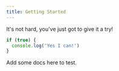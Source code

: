 ```yaml
---
title: Getting Started
---
```


It's not hard, you've just got to give it a try!

```javascript
if (true) {
  console.log('Yes I can!')
}
```

Add some docs here to test.